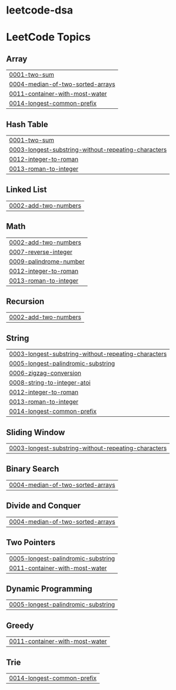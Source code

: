 # leetcode-dsa
<!---LeetCode Topics Start-->
# LeetCode Topics
## Array
|  |
| ------- |
| [0001-two-sum](https://github.com/hemanthSingh01/leetcode-dsa/tree/master/0001-two-sum) |
| [0004-median-of-two-sorted-arrays](https://github.com/hemanthSingh01/leetcode-dsa/tree/master/0004-median-of-two-sorted-arrays) |
| [0011-container-with-most-water](https://github.com/hemanthSingh01/leetcode-dsa/tree/master/0011-container-with-most-water) |
| [0014-longest-common-prefix](https://github.com/hemanthSingh01/leetcode-dsa/tree/master/0014-longest-common-prefix) |
## Hash Table
|  |
| ------- |
| [0001-two-sum](https://github.com/hemanthSingh01/leetcode-dsa/tree/master/0001-two-sum) |
| [0003-longest-substring-without-repeating-characters](https://github.com/hemanthSingh01/leetcode-dsa/tree/master/0003-longest-substring-without-repeating-characters) |
| [0012-integer-to-roman](https://github.com/hemanthSingh01/leetcode-dsa/tree/master/0012-integer-to-roman) |
| [0013-roman-to-integer](https://github.com/hemanthSingh01/leetcode-dsa/tree/master/0013-roman-to-integer) |
## Linked List
|  |
| ------- |
| [0002-add-two-numbers](https://github.com/hemanthSingh01/leetcode-dsa/tree/master/0002-add-two-numbers) |
## Math
|  |
| ------- |
| [0002-add-two-numbers](https://github.com/hemanthSingh01/leetcode-dsa/tree/master/0002-add-two-numbers) |
| [0007-reverse-integer](https://github.com/hemanthSingh01/leetcode-dsa/tree/master/0007-reverse-integer) |
| [0009-palindrome-number](https://github.com/hemanthSingh01/leetcode-dsa/tree/master/0009-palindrome-number) |
| [0012-integer-to-roman](https://github.com/hemanthSingh01/leetcode-dsa/tree/master/0012-integer-to-roman) |
| [0013-roman-to-integer](https://github.com/hemanthSingh01/leetcode-dsa/tree/master/0013-roman-to-integer) |
## Recursion
|  |
| ------- |
| [0002-add-two-numbers](https://github.com/hemanthSingh01/leetcode-dsa/tree/master/0002-add-two-numbers) |
## String
|  |
| ------- |
| [0003-longest-substring-without-repeating-characters](https://github.com/hemanthSingh01/leetcode-dsa/tree/master/0003-longest-substring-without-repeating-characters) |
| [0005-longest-palindromic-substring](https://github.com/hemanthSingh01/leetcode-dsa/tree/master/0005-longest-palindromic-substring) |
| [0006-zigzag-conversion](https://github.com/hemanthSingh01/leetcode-dsa/tree/master/0006-zigzag-conversion) |
| [0008-string-to-integer-atoi](https://github.com/hemanthSingh01/leetcode-dsa/tree/master/0008-string-to-integer-atoi) |
| [0012-integer-to-roman](https://github.com/hemanthSingh01/leetcode-dsa/tree/master/0012-integer-to-roman) |
| [0013-roman-to-integer](https://github.com/hemanthSingh01/leetcode-dsa/tree/master/0013-roman-to-integer) |
| [0014-longest-common-prefix](https://github.com/hemanthSingh01/leetcode-dsa/tree/master/0014-longest-common-prefix) |
## Sliding Window
|  |
| ------- |
| [0003-longest-substring-without-repeating-characters](https://github.com/hemanthSingh01/leetcode-dsa/tree/master/0003-longest-substring-without-repeating-characters) |
## Binary Search
|  |
| ------- |
| [0004-median-of-two-sorted-arrays](https://github.com/hemanthSingh01/leetcode-dsa/tree/master/0004-median-of-two-sorted-arrays) |
## Divide and Conquer
|  |
| ------- |
| [0004-median-of-two-sorted-arrays](https://github.com/hemanthSingh01/leetcode-dsa/tree/master/0004-median-of-two-sorted-arrays) |
## Two Pointers
|  |
| ------- |
| [0005-longest-palindromic-substring](https://github.com/hemanthSingh01/leetcode-dsa/tree/master/0005-longest-palindromic-substring) |
| [0011-container-with-most-water](https://github.com/hemanthSingh01/leetcode-dsa/tree/master/0011-container-with-most-water) |
## Dynamic Programming
|  |
| ------- |
| [0005-longest-palindromic-substring](https://github.com/hemanthSingh01/leetcode-dsa/tree/master/0005-longest-palindromic-substring) |
## Greedy
|  |
| ------- |
| [0011-container-with-most-water](https://github.com/hemanthSingh01/leetcode-dsa/tree/master/0011-container-with-most-water) |
## Trie
|  |
| ------- |
| [0014-longest-common-prefix](https://github.com/hemanthSingh01/leetcode-dsa/tree/master/0014-longest-common-prefix) |
<!---LeetCode Topics End-->